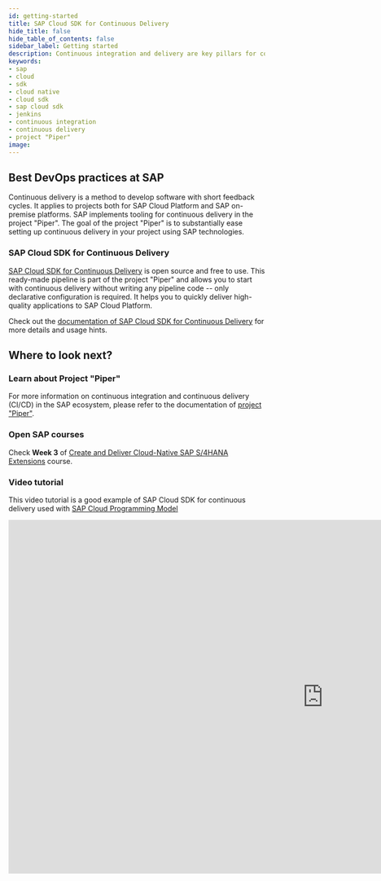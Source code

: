 ```yaml
---
id: getting-started
title: SAP Cloud SDK for Continuous Delivery
hide_title: false
hide_table_of_contents: false
sidebar_label: Getting started
description: Continuous integration and delivery are key pillars for contemporary cloud application development. SAP Cloud SDK for Continuous delivery streamlines this sophisticated process and helps taking your team's DevOps to a new level.
keywords:
- sap
- cloud
- sdk
- cloud native
- cloud sdk
- sap cloud sdk
- jenkins
- continuous integration
- continuous delivery
- project "Piper"
image:
---
```


## Best DevOps practices at SAP ##

Continuous delivery is a method to develop software with short feedback cycles.
It applies to projects both for SAP Cloud Platform and SAP on-premise platforms.
SAP implements tooling for continuous delivery in the project "Piper".
The goal of the project "Piper" is to substantially ease setting up continuous delivery in your project using SAP technologies.

### SAP Cloud SDK for Continuous Delivery ###

[SAP Cloud SDK for Continuous Delivery](https://github.com/SAP/cloud-s4-sdk-pipeline) is open source and free to use.
This ready-made pipeline is part of the project "Piper" and allows you to start with continuous delivery without writing any pipeline code -- only declarative configuration is required.
It helps you to quickly deliver high-quality applications to SAP Cloud Platform.

Check out the [documentation of SAP Cloud SDK for Continuous Delivery](https://sap.github.io/jenkins-library/pipelines/cloud-sdk/introduction/) for more details and usage hints.

## Where to look next? ##

### Learn about Project "Piper" ###

For more information on continuous integration and continuous delivery (CI/CD) in the SAP ecosystem, please refer to the documentation of [project "Piper"](https://sap.github.io/jenkins-library).

### Open SAP courses ###
Check **Week 3** of [Create and Deliver Cloud-Native SAP S/4HANA Extensions](https://open.sap.com/courses/s4h13/items/5F9Yrn3QwX0aIFg7JmSS9H) course.

### Video tutorial ###
This video tutorial is a good example of SAP Cloud SDK for continuous delivery used with [SAP Cloud Programming Model](https://cap.cloud.sap/docs/)

<iframe width="1236" height="695" src="https://www.youtube.com/embed/Ss0mFfaE5t4" frameborder="0" allow="accelerometer; autoplay; encrypted-media; gyroscope; picture-in-picture" allowfullscreen></iframe>
